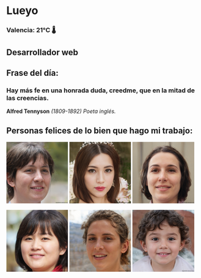 # Lueyo
### Valencia:  21°C 🌡️
## Desarrollador web
## Frase del día:
<!-- START QUOTE -->
### Hay más fe en una honrada duda, creedme, que en la mitad de las creencias.
**Alfred Tennyson** *(1809-1892) Poeta inglés.*
<!-- END QUOTE -->






## Personas felices de lo bien que hago mi trabajo:

<p float="left">
  <img src="src/image_0.png" width="32%" />
  <img src="src/image_1.png" width="32%" /> 
  <img src="src/image_2.png" width="32%" />
</p>
<p float="left">
  <img src="src/image_3.png" width="32%" />
  <img src="src/image_4.png" width="32%" /> 
  <img src="src/image_5.png" width="32%" />
</p>
